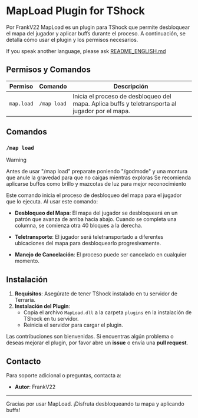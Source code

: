 # MapLoad Plugin for TShock
Por FrankV22
MapLoad es un plugin para TShock que permite desbloquear el mapa del jugador y aplicar buffs durante el proceso. A continuación, se detalla cómo usar el plugin y los permisos necesarios.

If you speak another language, please ask [README_ENGLISH.md](https://github.com/itsFrankV22/MapLoadder/blob/main/README.md)

## Permisos y Comandos

| Permiso     | Comando       | Descripción                                         |
|-------------|---------------|-----------------------------------------------------|
| `map.load`  | `/map load`   | Inicia el proceso de desbloqueo del mapa. Aplica buffs y teletransporta al jugador por el mapa. |

## Comandos

### `/map load`

> [!WARNING]
> Antes de usar "/map load" preparate poniendo "/godmode" y una montura que anule la gravedad para que no caigas mientras exploras
> Se recomienda aplicarse buffos como brillo y mazcotas de luz para mejor reconocimiento

Este comando inicia el proceso de desbloqueo del mapa para el jugador que lo ejecuta. Al usar este comando:

- **Desbloqueo del Mapa**: El mapa del jugador se desbloqueará en un patrón que avanza de arriba hacia abajo. Cuando se completa una columna, se comienza otra 40 bloques a la derecha.

- **Teletransporte**: El jugador será teletransportado a diferentes ubicaciones del mapa para desbloquearlo progresivamente.
- **Manejo de Cancelación**: El proceso puede ser cancelado en cualquier momento.

## Instalación

1. **Requisitos**: Asegúrate de tener TShock instalado en tu servidor de Terraria.
3. **Instalación del Plugin**:
   - Copia el archivo `MapLoad.dll` a la carpeta `plugins` en la instalación de TShock en tu servidor.
   - Reinicia el servidor para cargar el plugin.

Las contribuciones son bienvenidas. Si encuentras algún problema o deseas mejorar el plugin, por favor abre un **issue** o envía una **pull request**.

## Contacto

Para soporte adicional o preguntas, contacta a:

- **Autor**: FrankV22

---

Gracias por usar MapLoad. ¡Disfruta desbloqueando tu mapa y aplicando buffs!
